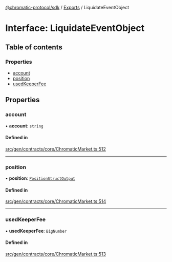 [@chromatic-protocol/sdk](../README.md) / [Exports](../modules.md) / LiquidateEventObject

# Interface: LiquidateEventObject

## Table of contents

### Properties

- [account](LiquidateEventObject.md#account)
- [position](LiquidateEventObject.md#position)
- [usedKeeperFee](LiquidateEventObject.md#usedkeeperfee)

## Properties

### account

• **account**: `string`

#### Defined in

[src/gen/contracts/core/ChromaticMarket.ts:512](https://github.com/chromatic-protocol/sdk/blob/7230d6e/src/gen/contracts/core/ChromaticMarket.ts#L512)

___

### position

• **position**: [`PositionStructOutput`](../modules.md#positionstructoutput)

#### Defined in

[src/gen/contracts/core/ChromaticMarket.ts:514](https://github.com/chromatic-protocol/sdk/blob/7230d6e/src/gen/contracts/core/ChromaticMarket.ts#L514)

___

### usedKeeperFee

• **usedKeeperFee**: `BigNumber`

#### Defined in

[src/gen/contracts/core/ChromaticMarket.ts:513](https://github.com/chromatic-protocol/sdk/blob/7230d6e/src/gen/contracts/core/ChromaticMarket.ts#L513)
